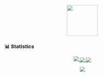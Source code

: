 <div id="header" align="center">
  <img src="https://media.giphy.com/media/M9gbBd9nbDrOTu1Mqx/giphy.gif" width="100"/>
</div>


### 📊 Statistics

<a href="https://github.com/vn7n24fzkq/github-profile-summary-cards">
    <p align="center">
        <img src="https://github-profile-summary-cards.vercel.app/api/cards/profile-details?username=marsminerstone&theme=github">
        <img align="center" src="https://github-profile-summary-cards.vercel.app/api/cards/stats?username=marsminerstone&theme=github">
        <img align="center" src="https://github-profile-summary-cards.vercel.app/api/cards/productive-time?username=marsminerstone&theme=github"><br>
    </p>
</a>

<p align="center">
    <a href="https://github.com/antonkomarev/github-profile-views-counter">
      <img src="https://komarev.com/ghpvc/?username=marsminerstone&style=flat-square&label=Views"/>
    </a>
</p>